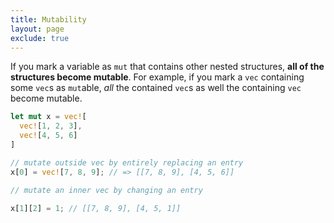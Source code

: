 ```yaml
---
title: Mutability
layout: page
exclude: true
---
```


If you mark a variable as `mut` that contains other nested structures, **all of the structures become mutable**. For example, if you mark a `vec` containing some `vec`s as `mut`able, *all* the contained `vec`s as well the containing `vec` become mutable.
```rust
let mut x = vec![
  vec![1, 2, 3],
  vec![4, 5, 6]
]

// mutate outside vec by entirely replacing an entry
x[0] = vec![7, 8, 9]; // => [[7, 8, 9], [4, 5, 6]]

// mutate an inner vec by changing an entry

x[1][2] = 1; // [[7, 8, 9], [4, 5, 1]]
```
<!--stackedit_data:
eyJoaXN0b3J5IjpbMTY1Mzk4MTcxN119
-->